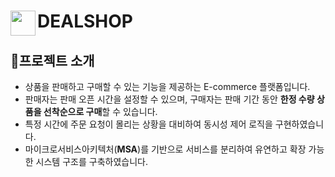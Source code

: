 <span style="margin-left: 10px;"><h1><img src="https://github.com/user-attachments/assets/da884c29-1ce2-45d1-9a5d-32a94a924d5d" width="40" height="auto" align="left" />DEALSHOP</h1></span>
## **📝프로젝트 소개** 
- 상품을 판매하고 구매할 수 있는 기능을 제공하는 E-commerce 플랫폼입니다. 
- 판매자는 판매 오픈 시간을 설정할 수 있으며, 구매자는 판매 기간 동안 **한정 수량 상품을 선착순으로 구매**할 수 있습니다.
- 특정 시간에 주문 요청이 몰리는 상황을 대비하여 동시성 제어 로직을 구현하였습니다.
- 마이크로서비스아키텍처(**MSA**)를 기반으로 서비스를 분리하여 유연하고 확장 가능한 시스템 구조를 구축하였습니다. <br/>